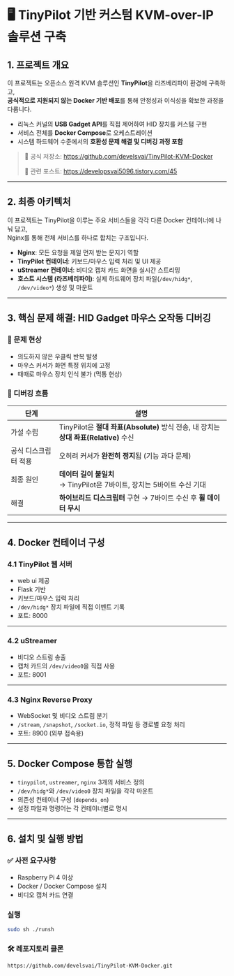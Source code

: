 # 🖥️ TinyPilot 기반 커스텀 KVM-over-IP 솔루션 구축

## 1. 프로젝트 개요

이 프로젝트는 오픈소스 원격 KVM 솔루션인 **TinyPilot**을 라즈베리파이 환경에 구축하고,  
**공식적으로 지원되지 않는 Docker 기반 배포**를 통해 안정성과 이식성을 확보한 과정을 다룹니다.

- 리눅스 커널의 **USB Gadget API**를 직접 제어하여 HID 장치를 커스텀 구현
- 서비스 전체를 **Docker Compose**로 오케스트레이션
- 시스템 하드웨어 수준에서의 **호환성 문제 해결 및 디버깅 과정 포함**

> 🔗 공식 저장소: https://github.com/develsvai/TinyPilot-KVM-Docker
>
> 📘 관련 포스트: https://developsvai5096.tistory.com/45

---

## 2. 최종 아키텍처

이 프로젝트는 TinyPilot을 이루는 주요 서비스들을 각각 다른 Docker 컨테이너에 나눠 담고,  
Nginx를 통해 전체 서비스를 하나로 합치는 구조입니다.

- **Nginx**: 모든 요청을 제일 먼저 받는 문지기 역할
- **TinyPilot 컨테이너**: 키보드/마우스 입력 처리 및 UI 제공
- **uStreamer 컨테이너**: 비디오 캡처 카드 화면을 실시간 스트리밍
- **호스트 시스템 (라즈베리파이)**: 실제 하드웨어 장치 파일(`/dev/hidg*`, `/dev/video*`) 생성 및 마운트

---

## 3. 핵심 문제 해결: HID Gadget 마우스 오작동 디버깅

### 🎯 문제 현상
- 의도하지 않은 우클릭 반복 발생
- 마우스 커서가 화면 특정 위치에 고정
- 때때로 마우스 장치 인식 불가 (먹통 현상)

### 🧪 디버깅 흐름

| 단계 | 설명 |
|------|------|
| 가설 수립 | TinyPilot은 **절대 좌표(Absolute)** 방식 전송, 내 장치는 **상대 좌표(Relative)** 수신 |
| 공식 디스크립터 적용 | 오히려 커서가 **완전히 정지**됨 (기능 과다 문제) |
| 최종 원인 | **데이터 길이 불일치**<br>→ TinyPilot은 7바이트, 장치는 5바이트 수신 기대 |
| 해결 | **하이브리드 디스크립터** 구현 → 7바이트 수신 후 **휠 데이터 무시** |

---

## 4. Docker 컨테이너 구성

### 4.1 TinyPilot 웹 서버

- web ui 제공
- Flask 기반
- 키보드/마우스 입력 처리
- `/dev/hidg*` 장치 파일에 직접 이벤트 기록
- 포트: 8000

---

### 4.2 uStreamer

- 비디오 스트림 송출
- 캡처 카드의 `/dev/video0`을 직접 사용
- 포트: 8001

---

### 4.3 Nginx Reverse Proxy

- WebSocket 및 비디오 스트림 분기
- `/stream`, `/snapshot`, `/socket.io`, 정적 파일 등 경로별 요청 처리
- 포트: 8900 (외부 접속용)

---

## 5. Docker Compose 통합 실행

- `tinypilot`, `ustreamer`, `nginx` 3개의 서비스 정의
- `/dev/hidg*`와 `/dev/video0` 장치 파일을 각각 마운트
- 의존성 컨테이너 구성 (`depends_on`)
- 설정 파일과 명령어는 각 컨테이너별로 명시

---

## 6. 설치 및 실행 방법

### ✅ 사전 요구사항
- Raspberry Pi 4 이상
- Docker / Docker Compose 설치
- 비디오 캡처 카드 연결

### 실행
```bash 
sudo sh ./runsh
```

### 🛠️ 레포지토리 클론

```bash
https://github.com/develsvai/TinyPilot-KVM-Docker.git
```
